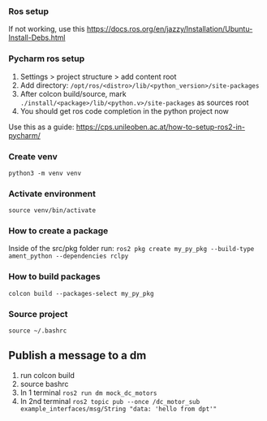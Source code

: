 ### Ros setup
If not working, use this
https://docs.ros.org/en/jazzy/Installation/Ubuntu-Install-Debs.html

### Pycharm ros setup
1. Settings > project structure > add content root
2. Add directory: `/opt/ros/<distro>/lib/<python_version>/site-packages`
3. After colcon build/source, mark `./install/<package>/lib/<python.v>/site-packages` as sources root
3. You should get ros code completion in the python project now

Use this as a guide:
https://cps.unileoben.ac.at/how-to-setup-ros2-in-pycharm/


### Create venv
`python3 -m venv venv`

### Activate environment
`source venv/bin/activate`

### How to create a package
Inside of the src/pkg folder run:
`ros2 pkg create my_py_pkg --build-type ament_python --dependencies rclpy`

### How to build packages
`colcon build --packages-select my_py_pkg`

### Source project
`source ~/.bashrc`

## Publish a message to a dm
1. run colcon build
2. source bashrc
3. In 1 terminal `ros2 run dm mock_dc_motors`
4. In 2nd terminal `ros2 topic pub --once /dc_motor_sub example_interfaces/msg/String "data: 'hello from dpt'"`